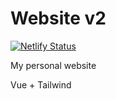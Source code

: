 # Website v2

[![Netlify Status](https://api.netlify.com/api/v1/badges/b21c59ec-69dd-41e2-a1c3-92d587033697/deploy-status)](https://app.netlify.com/sites/tnixc/deploys)

My personal website

Vue + Tailwind

